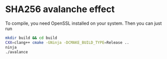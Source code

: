 # SHA256 avalanche effect
To compile, you need OpenSSL installed on your system. Then you can just run
```bash
mkdir build && cd build
CXX=clang++ cmake -GNinja -DCMAKE_BUILD_TYPE=Release ..
ninja
./avalance
```
